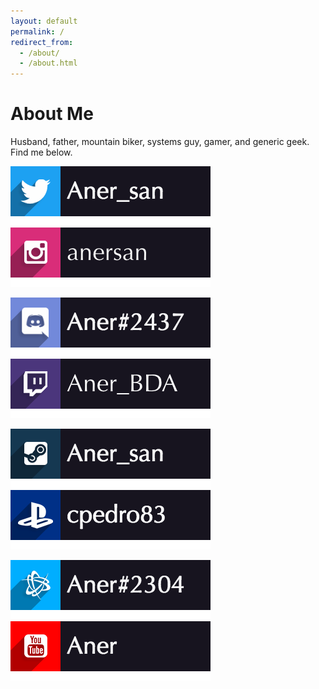 ```yaml
---
layout: default
permalink: /
redirect_from: 
  - /about/
  - /about.html
---
```


# About Me

Husband, father, mountain biker, systems guy, gamer, and generic geek.  Find me 
below.

[![Twitter](images/social_twitter.png)](https://twitter.com/Aner_san)
[![Instagram](images/social_instagram.png)](https://www.instagram.com/anersan/)

![Discord](images/social_discord.png)
[![Twitch](images/social_twitch.png)](https://www.twitch.tv/aner_bda)

[![Steam](images/social_steam.png)](https://steamcommunity.com/id/Aner_san/)
[![Playstation](images/social_playstation.png)](https://my.playstation.com/profile/cpedro83)

[![Battle.net](images/social_battlenet.png)](https://us.diablo3.com/en/profile/Aner-2304/)
[![YouTube](images/social_youtube.png)](https://www.youtube.com/channel/UC2y90h4CZ_p0jnF58DTRQ2A)
